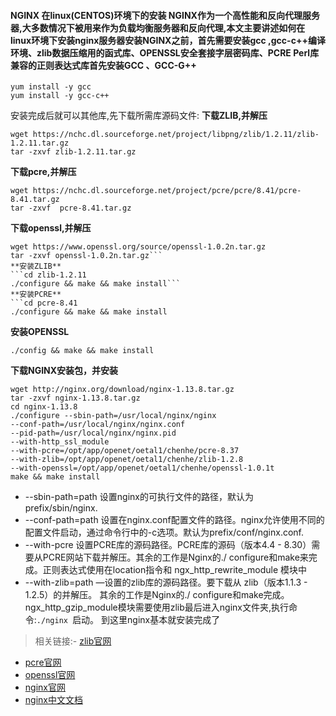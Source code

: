#### NGINX 在linux(CENTOS)环境下的安装 NGINX作为一个高性能和反向代理服务器,大多数情况下被用来作为负载均衡服务器和反向代理,本文主要讲述如何在linux环境下安装nginx服务器**安装NGINX之前，首先需要安装gcc ,gcc-c++编译环境、zlib数据压缩用的函式库、OPENSSL安全套接字层密码库、PCRE Perl库兼容的正则表达式库**首先安装GCC 、GCC-G++
```
yum install -y gcc
yum install -y gcc-c++
```
安装完成后就可以其他库,先下载所需库源码文件:
**下载ZLIB,并解压**
```
wget https://nchc.dl.sourceforge.net/project/libpng/zlib/1.2.11/zlib-1.2.11.tar.gz
tar -zxvf zlib-1.2.11.tar.gz
```
**下载pcre,并解压**
```
wget https://nchc.dl.sourceforge.net/project/pcre/pcre/8.41/pcre-8.41.tar.gz
tar -zxvf  pcre-8.41.tar.gz
```
**下载openssl,并解压**
```
wget https://www.openssl.org/source/openssl-1.0.2n.tar.gz
tar -zxvf openssl-1.0.2n.tar.gz```
**安装ZLIB**
```cd zlib-1.2.11
./configure && make && make install```
**安装PCRE**
```cd pcre-8.41
./configure && make && make install
```
**安装OPENSSL**
```cd openssl-1.0.2n
./config && make && make install
```
**下载NGINX安装包，并安装**
```
wget http://nginx.org/download/nginx-1.13.8.tar.gz
tar -zxvf nginx-1.13.8.tar.gz
cd nginx-1.13.8
./configure --sbin-path=/usr/local/nginx/nginx 
--conf-path=/usr/local/nginx/nginx.conf 
--pid-path=/usr/local/nginx/nginx.pid 
--with-http_ssl_module 
--with-pcre=/opt/app/openet/oetal1/chenhe/pcre-8.37 
--with-zlib=/opt/app/openet/oetal1/chenhe/zlib-1.2.8 
--with-openssl=/opt/app/openet/oetal1/chenhe/openssl-1.0.1t 
make && make install
```
- --sbin-path=path 设置nginx的可执行文件的路径，默认为  prefix/sbin/nginx.
- --conf-path=path  设置在nginx.conf配置文件的路径。nginx允许使用不同的配置文件启动，通过命令行中的-c选项。默认为prefix/conf/nginx.conf.
- --with-pcre 设置PCRE库的源码路径。PCRE库的源码（版本4.4 - 8.30）需要从PCRE网站下载并解压。其余的工作是Nginx的./ configure和make来完成。正则表达式使用在location指令和 ngx_http_rewrite_module 模块中
- --with-zlib=path —设置的zlib库的源码路径。要下载从 zlib（版本1.1.3 - 1.2.5）的并解压。
其余的工作是Nginx的./ configure和make完成。
ngx_http_gzip_module模块需要使用zlib最后进入nginx文件夹,执行命令:```./nginx ```启动。
到这里nginx基本就安装完成了
> 相关链接:- [zlib官网](http://www.zlib.net/)
- [pcre官网](http://www.pcre.org/)
- [openssl官网](https://www.openssl.org/)
- [nginx官网](http://nginx.org/)
- [nginx中文文档](http://www.nginx.cn/doc/)
